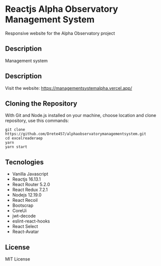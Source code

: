 # Reactjs Alpha Observatory Management System

Responsive website for the Alpha Observatory project

## Description

Management system

## Description
Visit the website: https://managementsystemalpha.vercel.app/

## Cloning the Repository
With Git and Node.js installed on your machine, choose location and clone repository, use this commands:

```
git clone https://github.com/Drete457/alphaobservatorymanagementsystem.git
cd excelreaderaep
yarn
yarn start
```

## Tecnologies

- Vanilla Javascript
- Reactjs 16.13.1
- React Router 5.2.0
- React Redux 7.2.1
- Nodejs 12.19.0
- React Recoil
- Bootscrap
- CoreUi
- jwt-decode
- eslint-react-hooks
- React Select
- React-Avatar

## License
MIT License